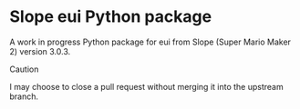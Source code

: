 # Slope eui Python package
A work in progress Python package for eui from Slope (Super Mario Maker 2) version 3.0.3.

> [!CAUTION]
> I may choose to close a pull request without merging it into the upstream branch.
